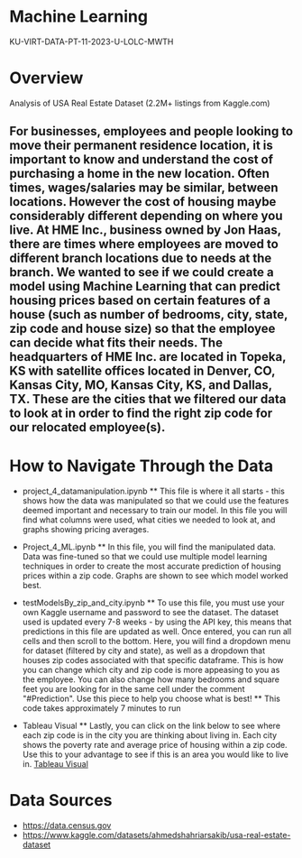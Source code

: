 # Machine Learning
KU-VIRT-DATA-PT-11-2023-U-LOLC-MWTH

# Overview

Analysis of USA Real Estate Dataset (2.2M+ listings from Kaggle.com) 
## For businesses, employees and people looking to move their permanent residence location, it is important to know and understand the cost of purchasing a home in the new location. Often times, wages/salaries may be similar, between locations. However the cost of housing maybe considerably different depending on where you live. At HME Inc., business owned by Jon Haas, there are times where employees are moved to different branch locations due to needs at the branch. We wanted to see if we could create a model using Machine Learning that can predict housing prices based on certain features of a house (such as number of bedrooms, city, state, zip code and house size) so that the employee can decide what fits their needs. The headquarters of HME Inc. are located in Topeka, KS with satellite offices located in Denver, CO, Kansas City, MO, Kansas City, KS, and Dallas, TX. These are the cities that we filtered our data to look at in order to find the right zip code for our relocated employee(s).

# How to Navigate Through the Data 
* project_4_datamanipulation.ipynb
** This file is where it all starts - this shows how the data was manipulated so that we could use the features deemed important and necessary to train our model. In this file you will find what columns were used, what cities we needed to look at, and graphs showing pricing averages.
 
* Project_4_ML.ipynb
** In this file, you will find the manipulated data. Data was fine-tuned so that we could use multiple model learning techniques in order to create the most accurate prediction of housing prices within a zip code. Graphs are shown to see which model worked best.
 
* testModelsBy_zip_and_city.ipynb
** To use this file, you must use your own Kaggle username and password to see the dataset. The dataset used is updated every 7-8 weeks - by using the API key, this means that predictions in this file are updated as well. Once entered, you can run all cells and then scroll to the bottom. Here, you will find a dropdown menu for dataset (filtered by city and state), as well as a dropdown that houses zip codes associated with that specific dataframe. This is how you can change which city and zip code is more appeasing to you as the employee. You can also change how many bedrooms and square feet you are looking for in the same cell under the comment "#Prediction". Use this piece to help you choose what is best!
** This code takes approximately 7 minutes to run

* Tableau Visual
** Lastly, you can click on the link below to see where each zip code is in the city you are thinking about living in. Each city shows the poverty rate and average price of housing within a zip code. Use this to your advantage to see if this is an area you would like to live in.
[Tableau Visual](https://public.tableau.com/app/profile/hilari.waters/viz/Project4_Viz/AvgPricebyZip)

# Data Sources
* https://data.census.gov
* https://www.kaggle.com/datasets/ahmedshahriarsakib/usa-real-estate-dataset
  
